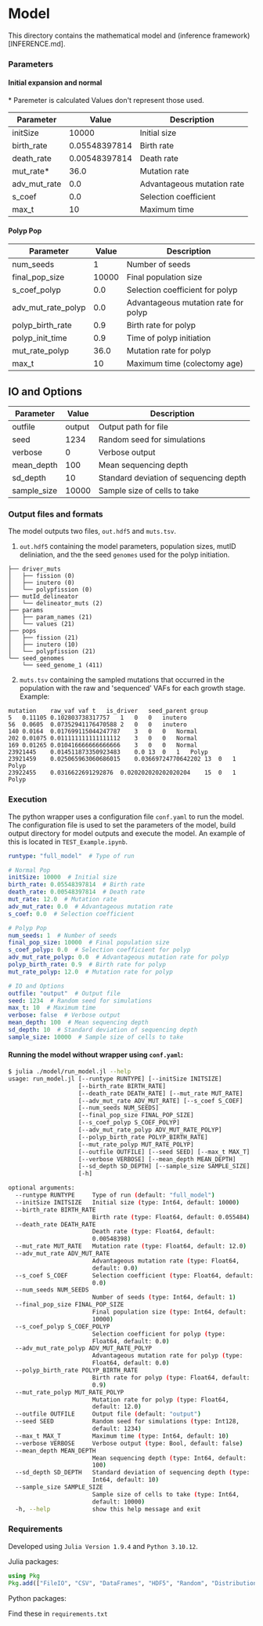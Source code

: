
# Model

This directory contains the mathematical model and (inference framework)[INFERENCE.md].

### Parameters

#### Initial expansion and normal

\* Paremeter is calculated
Values don't represent those used.

| Parameter        | Value          | Description                   |
|------------------|----------------|-------------------------------|
| initSize         | 10000          | Initial size                  |
| birth_rate       | 0.05548397814  | Birth rate                    |
| death_rate       | 0.00548397814  | Death rate                    |
| mut_rate*         | 36.0           | Mutation rate                 |
| adv_mut_rate     | 0.0            | Advantageous mutation rate    |
| s_coef           | 0.0            | Selection coefficient         |
| max_t        | 10      | Maximum time                    |

#### Polyp Pop

| Parameter              | Value          | Description                        |
|------------------------|----------------|------------------------------------|
| num_seeds              | 1              | Number of seeds                    |
| final_pop_size         | 10000          | Final population size              |
| s_coef_polyp           | 0.0            | Selection coefficient for polyp    |
| adv_mut_rate_polyp     | 0.0            | Advantageous mutation rate for polyp |
| polyp_birth_rate       | 0.9            | Birth rate for polyp               |
| polyp_init_time        | 0.9            | Time of polyp initiation           |
| mut_rate_polyp         | 36.0           | Mutation rate for polyp            |
| max_t        | 10      | Maximum time (colectomy age)                    |

## IO and Options

| Parameter    | Value   | Description                     |
|--------------|---------|---------------------------------|
| outfile      | output  | Output path for file                     |
| seed         | 1234    | Random seed for simulations     |
| verbose      | 0       | Verbose output                  |
| mean_depth   | 100     | Mean sequencing depth           |
| sd_depth     | 10      | Standard deviation of sequencing depth |
| sample_size  | 10000   | Sample size of cells to take    |

### Output files and formats

The model outputs two files, `out.hdf5` and `muts.tsv`.

1. `out.hdf5` containing the model parameters, population sizes, mutID deliniation, and the the seed `genomes` used for the polyp initiation.

```
├── driver_muts
│   ├── fission (0)
│   ├── inutero (0)
│   └── polypfission (0)
├── mutId_delineator
│   └── delineator_muts (2)
├── params
│   ├── param_names (21)
│   └── values (21)
├── pops
│   ├── fission (21)
│   ├── inutero (10)
│   └── polypfission (21)
└── seed_genomes
    └── seed_genome_1 (411)
```

2. `muts.tsv` containing the sampled mutations that occurred in the population with the raw and 'sequenced' VAFs for each growth stage. Example:

```
mutation	raw_vaf	vaf	t	is_driver	seed_parent	group
5	0.11105	0.102803738317757	1	0	0	inutero
56	0.0605	0.07352941176470588	2	0	0	inutero
140	0.0164	0.017699115044247787	3	0	0	Normal
202	0.01075	0.011111111111111112	3	0	0	Normal
169	0.01265	0.010416666666666666	3	0	0	Normal
23921445	0.014511873350923483	0.0	13	0	1	Polyp
23921459	0.025065963060686015	0.03669724770642202	13	0	1	Polyp
23922455	0.0316622691292876	0.020202020202020204	15	0	1	Polyp
```

### Execution

The python wrapper uses a configuration file `conf.yaml` to run the model. The configuration file is used to set the parameters of the model, build output directory for model outputs and execute the model. An example of this is located in `TEST_Example.ipynb`.

```yaml
runtype: "full_model"  # Type of run

# Normal Pop
initSize: 10000  # Initial size
birth_rate: 0.05548397814  # Birth rate
death_rate: 0.00548397814  # Death rate
mut_rate: 12.0  # Mutation rate
adv_mut_rate: 0.0  # Advantageous mutation rate
s_coef: 0.0  # Selection coefficient

# Polyp Pop
num_seeds: 1  # Number of seeds
final_pop_size: 10000  # Final population size
s_coef_polyp: 0.0  # Selection coefficient for polyp
adv_mut_rate_polyp: 0.0  # Advantageous mutation rate for polyp
polyp_birth_rate: 0.9  # Birth rate for polyp
mut_rate_polyp: 12.0  # Mutation rate for polyp

# IO and Options
outfile: "output"  # Output file
seed: 1234  # Random seed for simulations
max_t: 10  # Maximum time
verbose: false  # Verbose output
mean_depth: 100  # Mean sequencing depth
sd_depth: 10  # Standard deviation of sequencing depth
sample_size: 10000  # Sample size of cells to take
```

#### Running the model without wrapper using `conf.yaml`:

```bash
$ julia ./model/run_model.jl --help
usage: run_model.jl [--runtype RUNTYPE] [--initSize INITSIZE]
                    [--birth_rate BIRTH_RATE]
                    [--death_rate DEATH_RATE] [--mut_rate MUT_RATE]
                    [--adv_mut_rate ADV_MUT_RATE] [--s_coef S_COEF]
                    [--num_seeds NUM_SEEDS]
                    [--final_pop_size FINAL_POP_SIZE]
                    [--s_coef_polyp S_COEF_POLYP]
                    [--adv_mut_rate_polyp ADV_MUT_RATE_POLYP]
                    [--polyp_birth_rate POLYP_BIRTH_RATE]
                    [--mut_rate_polyp MUT_RATE_POLYP]
                    [--outfile OUTFILE] [--seed SEED] [--max_t MAX_T]
                    [--verbose VERBOSE] [--mean_depth MEAN_DEPTH]
                    [--sd_depth SD_DEPTH] [--sample_size SAMPLE_SIZE]
                    [-h]

optional arguments:
  --runtype RUNTYPE     Type of run (default: "full_model")
  --initSize INITSIZE   Initial size (type: Int64, default: 10000)
  --birth_rate BIRTH_RATE
                        Birth rate (type: Float64, default: 0.055484)
  --death_rate DEATH_RATE
                        Death rate (type: Float64, default:
                        0.00548398)
  --mut_rate MUT_RATE   Mutation rate (type: Float64, default: 12.0)
  --adv_mut_rate ADV_MUT_RATE
                        Advantageous mutation rate (type: Float64,
                        default: 0.0)
  --s_coef S_COEF       Selection coefficient (type: Float64, default:
                        0.0)
  --num_seeds NUM_SEEDS
                        Number of seeds (type: Int64, default: 1)
  --final_pop_size FINAL_POP_SIZE
                        Final population size (type: Int64, default:
                        10000)
  --s_coef_polyp S_COEF_POLYP
                        Selection coefficient for polyp (type:
                        Float64, default: 0.0)
  --adv_mut_rate_polyp ADV_MUT_RATE_POLYP
                        Advantageous mutation rate for polyp (type:
                        Float64, default: 0.0)
  --polyp_birth_rate POLYP_BIRTH_RATE
                        Birth rate for polyp (type: Float64, default:
                        0.9)
  --mut_rate_polyp MUT_RATE_POLYP
                        Mutation rate for polyp (type: Float64,
                        default: 12.0)
  --outfile OUTFILE     Output file (default: "output")
  --seed SEED           Random seed for simulations (type: Int128,
                        default: 1234)
  --max_t MAX_T         Maximum time (type: Int64, default: 10)
  --verbose VERBOSE     Verbose output (type: Bool, default: false)
  --mean_depth MEAN_DEPTH
                        Mean sequencing depth (type: Int64, default:
                        100)
  --sd_depth SD_DEPTH   Standard deviation of sequencing depth (type:
                        Int64, default: 10)
  --sample_size SAMPLE_SIZE
                        Sample size of cells to take (type: Int64,
                        default: 10000)
  -h, --help            show this help message and exit
```

### Requirements

Developed using `Julia Version 1.9.4` and `Python 3.10.12`.

Julia packages:
```julia
using Pkg
Pkg.add(["FileIO", "CSV", "DataFrames", "HDF5", "Random", "Distributions", "ArgParse", "PoissonRandom", "StatsBase"])
```

Python packages:

Find these in `requirements.txt`


